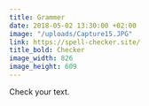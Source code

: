 ```yaml
---
title: Grammer
date: 2018-05-02 13:30:00 +02:00
image: "/uploads/Capture15.JPG"
link: https://spell-checker.site/
title_bold: Checker
image_width: 826
image_height: 609
---
```


Check your text.